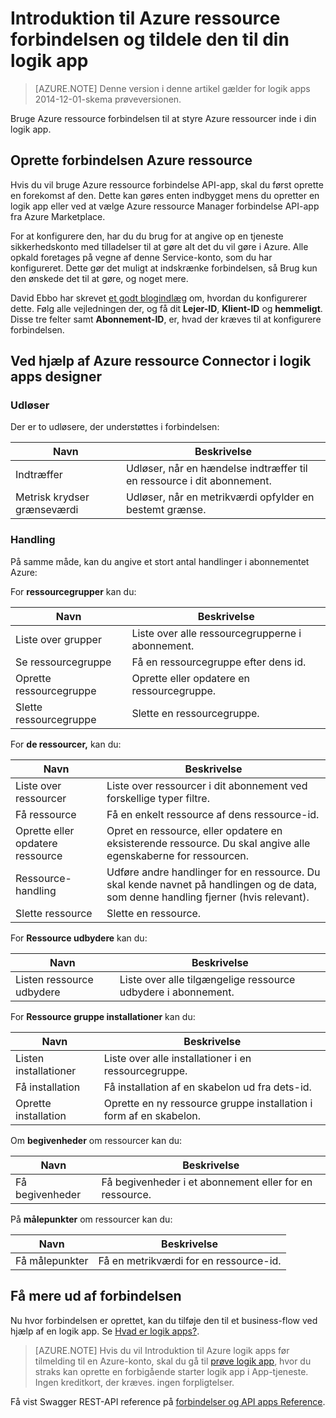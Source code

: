 <properties
   pageTitle="Ved hjælp af Azure ressource Connector i logik apps | Microsoft Azure App Service"
   description="Hvordan du kan oprette og konfigurere app'en Azure ressource forbindelse eller API og bruge det i en logik app i Azure App Service"
   services="logic-apps"
   documentationCenter=".net,nodejs,java"
   authors="stepsic-microsoft-com"
   manager="erikre"
   editor=""/>

<tags
   ms.service="logic-apps"
   ms.devlang="multiple"
   ms.topic="article"
   ms.tgt_pltfrm="na"
   ms.workload="integration"
   ms.date="09/01/2016"
   ms.author="stepsic"/>

# <a name="get-started-with-the-azure-resource-connector-and-add-it-to-your-logic-app"></a>Introduktion til Azure ressource forbindelsen og tildele den til din logik app
>[AZURE.NOTE] Denne version i denne artikel gælder for logik apps 2014-12-01-skema prøveversionen.

Bruge Azure ressource forbindelsen til at styre Azure ressourcer inde i din logik app.

## <a name="create-the-azure-resource-connector"></a>Oprette forbindelsen Azure ressource
Hvis du vil bruge Azure ressource forbindelse API-app, skal du først oprette en forekomst af den. Dette kan gøres enten indbygget mens du opretter en logik app eller ved at vælge Azure ressource Manager forbindelse API-app fra Azure Marketplace.

For at konfigurere den, har du du brug for at angive op en tjeneste sikkerhedskonto med tilladelser til at gøre alt det du vil gøre i Azure. Alle opkald foretages på vegne af denne Service-konto, som du har konfigureret. Dette gør det muligt at indskrænke forbindelsen, så Brug kun den ønskede det til at gøre, og noget mere.

David Ebbo har skrevet [et godt blogindlæg](http://blog.davidebbo.com/2014/12/azure-service-principal.html) om, hvordan du konfigurerer dette. Følg alle vejledningen der, og få dit **Lejer-ID**, **Klient-ID** og **hemmeligt**. Disse tre felter samt **Abonnement-ID**, er, hvad der kræves til at konfigurere forbindelsen.

## <a name="using-the-azure-resource-connector-in-logic-apps-designer"></a>Ved hjælp af Azure ressource Connector i logik apps designer
### <a name="trigger"></a>Udløser
Der er to udløsere, der understøttes i forbindelsen:

Navn | Beskrivelse
---- | -----------
Indtræffer | Udløser, når en hændelse indtræffer til en ressource i dit abonnement.
Metrisk krydser grænseværdi |  Udløser, når en metrikværdi opfylder en bestemt grænse.

### <a name="action"></a>Handling

På samme måde, kan du angive et stort antal handlinger i abonnementet Azure:

For **ressourcegrupper** kan du:

Navn | Beskrivelse
---- | -----------
Liste over grupper | Liste over alle ressourcegrupperne i abonnement.
Se ressourcegruppe | Få en ressourcegruppe efter dens id.
Oprette ressourcegruppe | Oprette eller opdatere en ressourcegruppe.
Slette ressourcegruppe | Slette en ressourcegruppe.

For **de ressourcer,** kan du:

Navn | Beskrivelse
---- | -----------
Liste over ressourcer | Liste over ressourcer i dit abonnement ved forskellige typer filtre.
Få ressource | Få en enkelt ressource af dens ressource-id.
Oprette eller opdatere ressource | Opret en ressource, eller opdatere en eksisterende ressource. Du skal angive alle egenskaberne for ressourcen.
Ressource-handling |  Udføre andre handlinger for en ressource. Du skal kende navnet på handlingen og de data, som denne handling fjerner (hvis relevant).
Slette ressource | Slette en ressource.

For **Ressource udbydere** kan du:

Navn | Beskrivelse
---- | -----------
Listen ressource udbydere | Liste over alle tilgængelige ressource udbydere i abonnement.

For **Ressource gruppe installationer** kan du:

Navn | Beskrivelse
---- | -----------
Listen installationer | Liste over alle installationer i en ressourcegruppe.
Få installation | Få installation af en skabelon ud fra dets-id.
Oprette installation | Oprette en ny ressource gruppe installation i form af en skabelon.

Om **begivenheder** om ressourcer kan du:

Navn | Beskrivelse
---- | -----------
Få begivenheder | Få begivenheder i et abonnement eller for en ressource.

På **målepunkter** om ressourcer kan du:

Navn | Beskrivelse
---- | -----------
Få målepunkter | Få en metrikværdi for en ressource-id.

## <a name="do-more-with-your-connector"></a>Få mere ud af forbindelsen
Nu hvor forbindelsen er oprettet, kan du tilføje den til et business-flow ved hjælp af en logik app. Se [Hvad er logik apps?](app-service-logic-what-are-logic-apps.md).

>[AZURE.NOTE] Hvis du vil Introduktion til Azure logik apps før tilmelding til en Azure-konto, skal du gå til [prøve logik app](https://tryappservice.azure.com/?appservice=logic), hvor du straks kan oprette en forbigående starter logik app i App-tjeneste. Ingen kreditkort, der kræves. ingen forpligtelser.

Få vist Swagger REST-API reference på [forbindelser og API apps Reference](http://go.microsoft.com/fwlink/p/?LinkId=529766).

<!--References -->

<!--Links -->
[Creating a Logic app]: app-service-logic-create-a-logic-app.md
